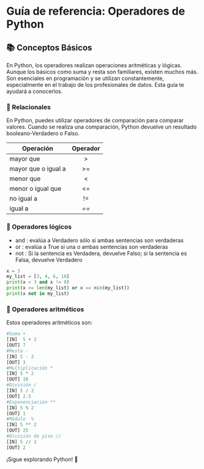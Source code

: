 # Guía de referencia: Operadores de Python

## 📚 Conceptos Básicos
En Python, los operadores realizan operaciones aritméticas y lógicas. Aunque los básicos como suma y resta son familiares, existen muchos más. Son esenciales en programación y se utilizan constantemente, especialmente en el trabajo de los profesionales de datos. Esta guía te ayudará a conocerlos.

### 🔹 Relacionales
En Python, puedes utilizar operadores de comparación para comparar valores. Cuando se realiza una comparación, Python devuelve un resultado booleano-Verdadero o Falso.

| Operación  |    Operador   |
|------------|:-------------:|
| mayor que   |   >  |
| mayor que o igual a   |   >=   |  
| menor que   | < |
| menor o igual que   | <=|
| no igual a  | != |
| igual a   | ==  |

### 🔹 Operadores lógicos 
- and : evalúa a Verdadero sólo si ambas sentencias son verdaderas
- or  : evalúa a True si una o ambas sentencias son verdaderas
- not : Si la sentencia es Verdadera, devuelve Falso; si la sentencia es Falsa, devuelve Verdadero
```python
x = 3
my_list = [3, 4, 6, 10]
print(x < 3 and x != 0)
print(x >= len(my_list) or x == min(my_list))
print(x not in my_list)
```

### 🔹 Operadores aritméticos 
Estos operadores aritméticos son:

```python
#Suma +
[IN]  5 + 2
[OUT] 7	
#Resta -
[IN] 5 - 2
[OUT] 3
#Multiplicación *
[IN] 5 * 2
[OUT] 10
#División /
[IN] 5 / 2
[OUT] 2.5
#Exponenciación **
[IN] 5 % 2 
[OUT] 1
#Módulo  %
[IN] 5 ** 2
[OUT] 25
#División de piso //
[IN] 5 // 2
[OUT] 2
```

¡Sigue explorando Python! 🚀
